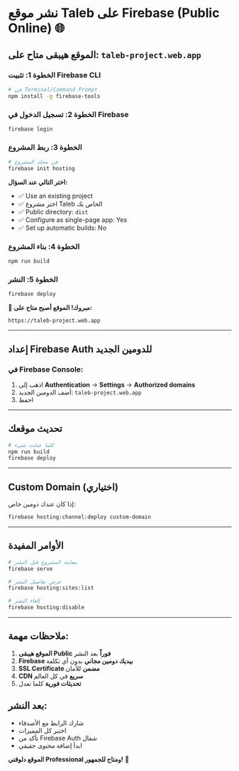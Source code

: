 # نشر موقع Taleb على Firebase (Public Online) 🌐

## الموقع هيبقى متاح على: `taleb-project.web.app`

### الخطوة 1: تثبيت Firebase CLI

```bash
# في Terminal/Command Prompt
npm install -g firebase-tools
```

### الخطوة 2: تسجيل الدخول في Firebase

```bash
firebase login
```

### الخطوة 3: ربط المشروع

```bash
# في مجلد المشروع
firebase init hosting
```

**اختر التالي عند السؤال:**
- ✅ Use an existing project
- ✅ اختر مشروع Taleb الخاص بك
- ✅ Public directory: `dist`
- ✅ Configure as single-page app: Yes
- ✅ Set up automatic builds: No

### الخطوة 4: بناء المشروع

```bash
npm run build
```

### الخطوة 5: النشر

```bash
firebase deploy
```

**🎉 مبروك! الموقع أصبح متاح على:**
```
https://taleb-project.web.app
```

---

## إعداد Firebase Auth للدومين الجديد

### في Firebase Console:
1. اذهب إلى **Authentication** → **Settings** → **Authorized domains**
2. أضف الدومين الجديد: `taleb-project.web.app`
3. احفظ

---

## تحديث موقعك

```bash
# كلما عدلت شيء
npm run build
firebase deploy
```

---

## Custom Domain (اختياري)

إذا كان عندك دومين خاص:

```bash
firebase hosting:channel:deploy custom-domain
```

---

## الأوامر المفيدة

```bash
# معاينة المشروع قبل النشر
firebase serve

# عرض تفاصيل النشر
firebase hosting:sites:list

# إلغاء النشر
firebase hosting:disable
```

---

## ملاحظات مهمة:

1. **الموقع هيبقى Public فوراً** بعد النشر
2. **Firebase بيديك دومين مجاني** بدون أي تكلفة
3. **SSL Certificate مضمن** للأمان
4. **CDN سريع** في كل العالم
5. **تحديثات فورية** كلما تعدل

## بعد النشر:
- شارك الرابط مع الأصدقاء
- اختبر كل المميزات
- تأكد من Firebase Auth شغال
- ابدأ إضافة محتوى حقيقي

**الموقع دلوقتي Professional ومتاح للجمهور!** 🚀